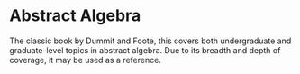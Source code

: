 # Abstract Algebra
The classic book by Dummit and Foote, this covers both undergraduate and graduate-level topics in abstract algebra. Due to its breadth and depth of coverage, it may be used as a reference.
